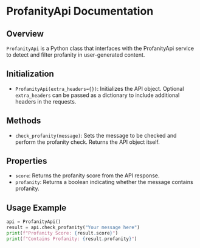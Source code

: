 # ProfanityApi Documentation

## Overview
`ProfanityApi` is a Python class that interfaces with the ProfanityApi service to detect and filter profanity in user-generated content.

## Initialization
- `ProfanityApi(extra_headers={})`: Initializes the API object. Optional `extra_headers` can be passed as a dictionary to include additional headers in the requests.

## Methods
- `check_profanity(message)`: Sets the message to be checked and perform the profanity check. Returns the API object itself.

## Properties
- `score`: Returns the profanity score from the API response.
- `profanity`: Returns a boolean indicating whether the message contains profanity.

## Usage Example
```python
api = ProfanityApi()
result = api.check_profanity("Your message here")
print(f"Profanity Score: {result.score}")
print(f"Contains Profanity: {result.profanity}")
